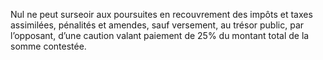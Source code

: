Nul ne peut surseoir aux poursuites en recouvrement des impôts et taxes assimilées, pénalités et amendes, sauf versement, au trésor public, par l’opposant, d’une caution valant paiement de 25% du montant total de la somme contestée.